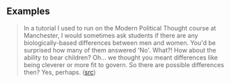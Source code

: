 ## Examples

> In a tutorial I used to run on the Modern Political Thought course at Manchester, I would sometimes ask students if there are any biologically-based differences between men and women. You'd be surprised how many of them answered 'No'. What?! How about the ability to bear children? Oh... we thought you meant differences like being cleverer or more fit to govern. So there are possible differences then? Yes, perhaps. ([src](https://normblog.typepad.com/normblog/2013/05/deepities.html))

